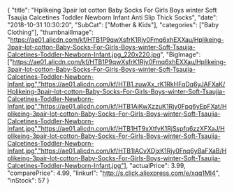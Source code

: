 {
	"title": "Hplikeing 3pair lot cotton Baby Socks For Girls Boys winter Soft Tsaujia Calcetines Toddler Newborn Infant Anti Slip Thick Socks",
	"date": "2018-10-31 10:30:20",
	"SubCat": ["Mother & Kids"],
	"categories": ["Baby Clothing"],
	"thumbnailImage": "https://ae01.alicdn.com/kf/HTB1P9qwXsfrK1Rjy0Fmq6xhEXXau/Hplikeing-3pair-lot-cotton-Baby-Socks-For-Girls-Boys-winter-Soft-Tsaujia-Calcetines-Toddler-Newborn-Infant.jpg_220x220.jpg",
	"BigImage": ["https://ae01.alicdn.com/kf/HTB1P9qwXsfrK1Rjy0Fmq6xhEXXau/Hplikeing-3pair-lot-cotton-Baby-Socks-For-Girls-Boys-winter-Soft-Tsaujia-Calcetines-Toddler-Newborn-Infant.jpg","https://ae01.alicdn.com/kf/HTB1.zuwXx_rK1RkHFqDq6yJAFXaK/Hplikeing-3pair-lot-cotton-Baby-Socks-For-Girls-Boys-winter-Soft-Tsaujia-Calcetines-Toddler-Newborn-Infant.jpg","https://ae01.alicdn.com/kf/HTB1AiKwXzzuK1Rjy0Fpq6yEpFXat/Hplikeing-3pair-lot-cotton-Baby-Socks-For-Girls-Boys-winter-Soft-Tsaujia-Calcetines-Toddler-Newborn-Infant.jpg","https://ae01.alicdn.com/kf/HTB1HT9xXtfvK1RjSspfq6zzXFXaJ/Hplikeing-3pair-lot-cotton-Baby-Socks-For-Girls-Boys-winter-Soft-Tsaujia-Calcetines-Toddler-Newborn-Infant.jpg","https://ae01.alicdn.com/kf/HTB1IACvXDjxK1Rjy0Fnq6yBaFXaB/Hplikeing-3pair-lot-cotton-Baby-Socks-For-Girls-Boys-winter-Soft-Tsaujia-Calcetines-Toddler-Newborn-Infant.jpg"],
	"actualPrice": 3.99,
	"comparePrice": 4.99,
	"linkurl": "http://s.click.aliexpress.com/e/xqq1MI4",
	"inStock": 57
}
